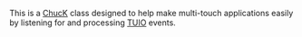 This is a [ChucK](http://chuck.cs.princeton.edu) class designed to help make multi-touch applications easily by listening for and processing [TUIO](http://tuio.org) events.